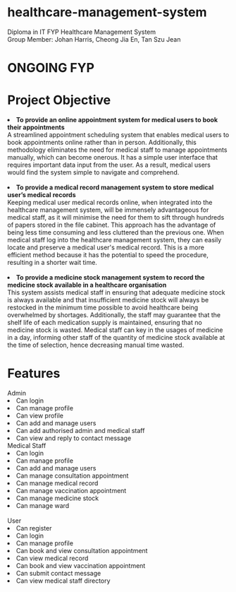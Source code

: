 # healthcare-management-system
Diploma in IT FYP Healthcare Management System<br>
Group Member: Johan Harris, Cheong Jia En, Tan Szu Jean

<h1>ONGOING FYP</h1>

<h1>Project Objective</h1>
<li><b>To provide an online appointment system for medical users to book their appointments</b><br></li>
A streamlined appointment scheduling system that enables medical users to book appointments online rather than in person. Additionally, this methodology eliminates the need for medical staff to manage appointments manually, which can become onerous. It has a simple user interface that requires important data input from the user. As a result, medical users would find the system simple to navigate and comprehend.<br><br>
<li><b>To provide a medical record management system to store medical user’s medical records</b><br></li>
Keeping medical user medical records online, when integrated into the healthcare management system, will be immensely advantageous for medical staff, as it will minimise the need for them to sift through hundreds of papers stored in the file cabinet. This approach has the advantage of being less time consuming and less cluttered than the previous one. When medical staff log into the healthcare management system, they can easily locate and preserve a medical user's medical record. This is a more efficient method because it has the potential to speed the procedure, resulting in a shorter wait time.<br><br></li>
<li><b>To provide a medicine stock management system to record the medicine stock available in a healthcare organisation</b><br>
This system assists medical staff in ensuring that adequate medicine stock is always available and that insufficient medicine stock will always be restocked in the minimum time possible to avoid healthcare being overwhelmed by shortages. Additionally, the staff may guarantee that the shelf life of each medication supply is maintained, ensuring that no medicine stock is wasted. Medical staff can key in the usages of medicine in a day, informing other staff of the quantity of medicine stock available at the time of selection, hence decreasing manual time wasted.<br>

<h1>Features</h1>
Admin
<li>Can login</li> 
<li>Can manage profile </li> 
<li>Can view profile </li> 
<li>Can add and manage users </li> 
<li>Can add authorised admin and medical staff </li> 
<li>Can view and reply to contact message </li>
Medical Staff
<li>Can login  </li> 
<li>Can manage profile </li> 
<li>Can add and manage users </li> 
<li>Can manage consultation appointment </li> 
<li>Can manage medical record </li> 
<li>Can manage vaccination appointment </li> 
<li>Can manage medicine stock </li> 
<li>Can manage ward </li> <br>
User
<li>Can register </li> 
<li>Can login  </li> 
<li>Can manage profile </li> 
<li>Can book and view consultation  appointment </li> 
<li>Can view medical record </li> 
<li>Can book and view vaccination appointment </li> 
<li>Can submit contact message</li> 
<li>Can view medical staff directory</li> 





